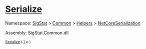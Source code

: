 # [Serialize](./NetCoreSerializationHelper-100664082.md)

Namespace: [SigStat]() > [Common](./../../../README.md) > [Helpers](./../../README.md) > [NetCoreSerialization](./../README.md)

Assembly: SigStat.Common.dll

<sub>[Serialize](./NetCoreSerializationHelper-100664082.md) ( [`T`](./NetCoreSerializationHelper-100664082.md) o )         <div style = "text-align: right" ></div></sub>
